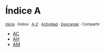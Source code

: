 # Índice A
<sup>[Inicio](../../../../index.md) · Índice · [A-Z](../../../../indices/alfabetico.md) · [Actividad](../../../../indices/actividad.md) · <a href="../../../../contenido/a/index-a.html" download="jucardus-index-a.html">Descargar</a> · Compartir</sup>

* [AC](../../../../contenido/a/c/index-ac.md)
* [AH](../../../../contenido/a/c/index-ah.md)
* [AM](../../../../contenido/a/c/index-am.md)
